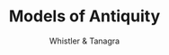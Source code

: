 ---
label: IV
title: 'Models of Antiquity'
subtitle: 'Whistler & Tanagra'
layout: essay
order: 13
contributor:
  - id: bcohen
---